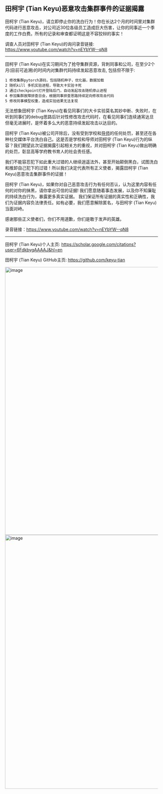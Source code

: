 ## 田柯宇 (Tian Keyu)恶意攻击集群事件的证据揭露


田柯宇 (Tian Keyu)，请立即停止你的洗白行为！你在长达2个月的时间里对集群代码进行恶意攻击，对公司近30位各级员工造成巨大伤害，让你的同事近一个季度的工作白费。所有的记录和审查都证明这是不容狡辩的事实！

调查人员对田柯宇 (Tian Keyu)的询问录音链接: https://www.youtube.com/watch?v=nEYbYW--qN8

---

田柯宇 (Tian Keyu)在实习期间为了抢夺集群资源，背刺同事和公司，在至少2个月(目前可追溯)的时间内对集群代码持续发起恶意攻击, 包括但不限于:
```
1 修改集群pytorch源码，包括随机种子，优化器，数据加载
2 随机kill 多机实验进程，导致大卡实验卡死
3 通过checkpoint打开登陆后门，自动发起攻击随机停止进程
4 参加集群故障排查日会，根据同事排查思路持续定向修改攻击代码
5 修改同事模型权重，造成实验结果无法复现
```

无法想象田柯宇 (Tian Keyu)在看见同事们的大卡实验莫名其妙中断、失败时，在听到同事们的debug思路后针对性修改攻击代码时，在看见同事们连续通宵达旦但毫无进展时，是怀着多么大的恶意持续发起攻击以达目的。


田柯宇 (Tian Keyu)被公司开除后，没有受到学校和[导师](https://scholar.google.com/citations?user=VZHxoh8AAAAJ&hl=zh-CN)的任何处罚，甚至还在各种社交媒体平台洗白自己。这是否是学校和导师对田柯宇 (Tian Keyu)行为的纵容？我们期望此次证据揭露引起相关方的重视，并对田柯宇 (Tian Keyu)做出明确的处罚，彰显高等学府教书育人的社会责任感。


我们不能容忍犯下如此重大过错的人继续逍遥法外，甚至开始颠倒黑白，试图洗白和推卸自己犯下的过错！所以我们决定代表所有正义使者，揭露田柯宇 (Tian Keyu)恶意攻击集群事件的证据！


田柯宇 (Tian Keyu)，如果你对自己恶意攻击行为有任何否认，认为这里内容有任何的对你的抹黑，请你拿出可信的证据! 我们愿意随着事态发展，以及你不知廉耻的持续洗白行为，暴露更多真实证据。
我们保证所有证据的真实性和正确性，我们为证据内容负法律责任。如有必要，我们愿意解除匿名，与田柯宇 (Tian Keyu)当面对峙。

感谢那些正义使者们，你们不用道歉，你们是敢于发声的英雄。


录音链接：https://www.youtube.com/watch?v=nEYbYW--qN8

---

田柯宇 (Tian Keyu)个人主页: https://scholar.google.com/citations?user=6FdkbygAAAAJ&hl=en

田柯宇 (Tian Keyu) GitHub主页: https://github.com/keyu-tian


<img width="880" alt="image" src="https://github.com/user-attachments/assets/26b98578-48fd-4acb-a8b5-dc483faeea1a">

<img width="834" alt="image" src="https://github.com/user-attachments/assets/812b5aea-bc6a-4a65-afcb-6fd18d293692">



